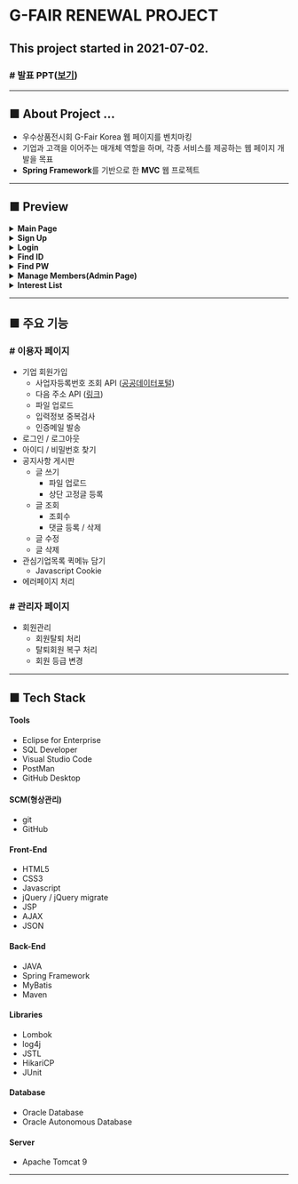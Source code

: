 # G-FAIR RENEWAL PROJECT
## This project started in 2021-07-02.

### # 발표 PPT(<a href="https://docs.google.com/presentation/d/1agwP4zWI2XmS90KMlWdu3D33tizDbHep/edit?usp=sharing&ouid=117164901976813630182&rtpof=true&sd=true" target="_blank">보기</a>)

------------------------

## ■ About Project ...
- 우수상품전시회 G-Fair Korea 웹 페이지를 벤치마킹
- 기업과 고객을 이어주는 매개체 역할을 하며, 각종 서비스를 제공하는 웹 페이지 개발을 목표
- **Spring Framework**를 기반으로 한 **MVC** 웹 프로젝트

------------------------

## ■ Preview

<details>
<summary><b>Main Page</b></summary>
<div markdown="1">

<figure>
    <img src="/README_IMG/main.gif" width="80%" height="auto" />
</figure>

</div>
</details>

<details>
<summary><b>Sign Up</b></summary>
<div markdown="1">

<figure>
    <img src="/README_IMG/signup.gif" width="80%" height="auto" />
</figure>

</div>
</details>

<details>
<summary><b>Login</b></summary>
<div markdown="1">

<figure>
    <img src="/README_IMG/login.gif" width="80%" height="auto" />
</figure>

</div>
</details>

<details>
<summary><b>Find ID</b></summary>
<div markdown="1">

<figure>
    <img src="/README_IMG/find_id.gif" width="80%" height="auto" />
</figure>

</div>
</details>

<details>
<summary><b>Find PW</b></summary>
<div markdown="1">

<figure>
    <img src="/README_IMG/find_pw.gif" width="80%" height="auto" />
</figure>

</div>
</details>

<details>
<summary><b>Manage Members(Admin Page)</b></summary>
<div markdown="1">

<figure>
    <img src="/README_IMG/admin.gif" width="80%" height="auto" />
</figure>

</div>
</details>

<details>
<summary><b>Interest List</b></summary>
<div markdown="1">

<figure>
    <img src="/README_IMG/.gif" width="80%" height="auto" />
</figure>

</div>
</details>

------------------------

## ■ 주요 기능
### # 이용자 페이지
- 기업 회원가입
  - 사업자등록번호 조회 API (<a href="https://www.data.go.kr/tcs/dss/selectApiDataDetailView.do?publicDataPk=15081808" target="_blank">공공데이터포털</a>)
  - 다음 주소 API (<a href="https://postcode.map.daum.net/guide" target="_blank">링크</a>)
  - 파일 업로드
  - 입력정보 중복검사
  - 인증메일 발송
- 로그인 / 로그아웃
- 아이디 / 비밀번호 찾기
- 공지사항 게시판
  - 글 쓰기
    - 파일 업로드
    - 상단 고정글 등록
  - 글 조회
    - 조회수
    - 댓글 등록 / 삭제
  - 글 수정
  - 글 삭제
- 관심기업목록 퀵메뉴 담기
  - Javascript Cookie
- 에러페이지 처리

### # 관리자 페이지
 - 회원관리
   - 회원탈퇴 처리
   - 탈퇴회원 복구 처리
   - 회원 등급 변경

------------------------

## ■ Tech Stack

#### Tools
- Eclipse for Enterprise
- SQL Developer
- Visual Studio Code
- PostMan
- GitHub Desktop

#### SCM(형상관리)
- git
- GitHub

#### Front-End
- HTML5
- CSS3
- Javascript
- jQuery / jQuery migrate
- JSP
- AJAX
- JSON

#### Back-End
- JAVA
- Spring Framework
- MyBatis
- Maven

#### Libraries
- Lombok
- log4j
- JSTL
- HikariCP
- JUnit

#### Database
- Oracle Database 
- Oracle Autonomous Database

#### Server
- Apache Tomcat 9

------------------------
